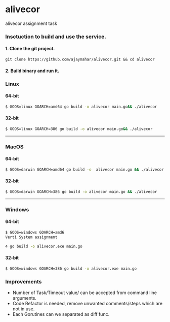 # alivecor
alivecor assignment task


### Insctuction to build and use the service.
#### 1. Clone the git project.
`git clone https://github.com/ajaymahar/alivecor.git && cd alivecor`

#### 2. Build binary and run it.
###  **Linux**

#### 64-bit
```bash
$ GOOS=linux GOARCH=amd64 go build -o alivecor main.go&& ./alivecor
```
#### 32-bit
```bash
$ GOOS=linux GOARCH=386 go build -o alivecor main.go&& ./alivecor 
```


------------



### **MacOS**
#### 64-bit
```bash
$ GOOS=darwin GOARCH=amd64 go build -o  alivecor main.go && ./alivecor
```

#### 32-bit
```bash
$ GOOS=darwin GOARCH=386 go build -o alivecor main.go && ./alivecor
```

------------


### **Windows**
#### 64-bit
```bash
$ GOOS=windows GOARCH=amd6
Verti System assignment 

4 go build -o alivecor.exe main.go
```

#### 32-bit
```bash
$ GOOS=windows GOARCH=386 go build -o alivecor.exe main.go
```

### Improvements
* Number of Task/Timeout value/ can be accepted from command line arguments.
* Code Refactor is needed, remove unwanted comments/steps which are not in use.
* Each Gorutines can we separated as diff func.
